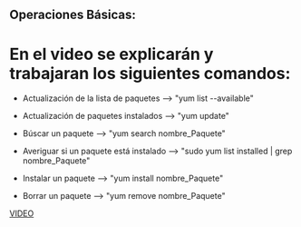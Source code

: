 ## Operaciones Básicas:
# En el video se explicarán y trabajaran los siguientes comandos:

- Actualización de la lista de paquetes --> "yum list --available"

- Actualización de paquetes instalados --> "yum update"

- Búscar un paquete --> "yum search nombre_Paquete"

- Averiguar si un paquete está instalado --> "sudo yum list installed | grep nombre_Paquete"

- Instalar un paquete --> "yum install nombre_Paquete"

- Borrar un paquete --> "yum remove nombre_Paquete"

[VIDEO](https://youtu.be/jvqYQsIIXd4)
